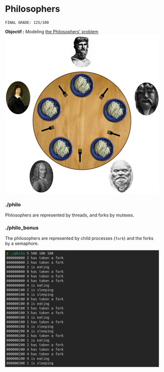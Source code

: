 # Philosophers
```
FINAL GRADE: 125/100
```

**Objectif :** Modeling [the Philosophers' problem](https://en.wikipedia.org/wiki/Dining_philosophers_problem)
![Philosopher problem illustration from Wikipedia](illustration.png)

### **./philo**
Philosophers are represented by threads, and forks by mutexes.

### **./philo_bonus**
The philosophers are represented by child processes (`fork`) and the forks by a semaphore.

![exmaple of the program running](program-example.png)
